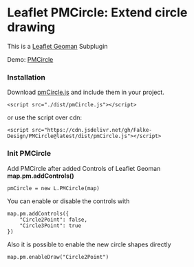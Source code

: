 # Leaflet PMCircle: Extend circle drawing
This is a [Leaflet Geoman](https://github.com/geoman-io/leaflet-geoman) Subplugin 

Demo: [PMCircle](https://falke-design.github.io/PMCircle/)

### Installation
Download [pmCircle.js](https://raw.githubusercontent.com/Falke-Design/PMCircle/master/dist/pmCircle.js) and include them in your project.

`<script src="./dist/pmCircle.js"></script>`

or use the script over cdn:

`<script src="https://cdn.jsdelivr.net/gh/Falke-Design/PMCircle@latest/dist/pmCircle.js"></script>`

### Init PMCircle
Add PMCircle after added Controls of Leaflet Geoman **map.pm.addControls()**

```
pmCircle = new L.PMCircle(map)
```

You can enable or disable the controls with
```
map.pm.addControls({
    "Circle2Point": false, 
    "Circle3Point": true
})
```

Also it is possible to enable the new circle shapes directly
```
map.pm.enableDraw("Circle2Point")
```

